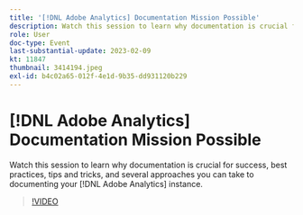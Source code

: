 ```yaml
---
title: '[!DNL Adobe Analytics] Documentation Mission Possible'
description: Watch this session to learn why documentation is crucial for success, best practices, tips and tricks, and several approaches you can take to documenting your [!DNL Adobe Analytics] instance. June 2022
role: User
doc-type: Event
last-substantial-update: 2023-02-09
kt: 11847
thumbnail: 3414194.jpeg
exl-id: b4c02a65-012f-4e1d-9b35-dd931120b229
---
```

# [!DNL Adobe Analytics] Documentation Mission Possible

Watch this session to learn why documentation is crucial for success, best practices, tips and tricks, and several approaches you can take to documenting your [!DNL Adobe Analytics] instance.

>[!VIDEO](https://video.tv.adobe.com/v/3414194/?quality=12&learn=on)
